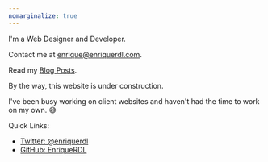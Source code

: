 ```yaml
---
nomarginalize: true
---
```


I'm a Web Designer and Developer.

Contact me at [enrique@enriquerdl.com](mailto:enrique@enriquerdl.com).

Read my [Blog Posts](./blog).

By the way, this website is under construction.

I've been busy working on client websites and haven't had the time to work on my own. 😅

Quick Links:
- <a href="//twitter.com/{{ site.twitter.username }}" target="_blank">Twitter: @enriquerdl</a>
- <a href="//github.com/{{ site.github.username }}" target="_blank">GitHub: EnriqueRDL</a>